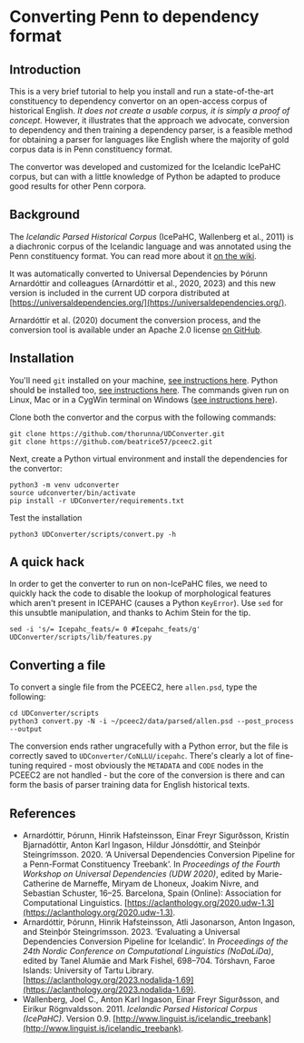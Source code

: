 # Converting Penn to dependency format

## Introduction

This is a very brief tutorial to help you install and run a state-of-the-art
constituency to dependency convertor on an open-access corpus of
historical English. *It does not create a usable corpus, it is simply a
proof of concept.* However, it illustrates that the approach we advocate,
conversion to dependency and then training a dependency parser, is a
feasible method for obtaining a parser for languages like English where
the majority of gold corpus data is in Penn constituency format.

The convertor was developed and customized for the Icelandic IcePaHC
corpus, but can with a little knowledge of Python be adapted to produce
good results for other Penn corpora.

## Background

The *Icelandic Parsed Historical Corpus* (IcePaHC, Wallenberg et al., 2011)
is a diachronic corpus of the Icelandic language and was annotated using
the Penn constituency format. You can read more about it [on the wiki](https://linguist.is/wiki/index.php?title=Icelandic_Parsed_Historical_Corpus_(IcePaHC)).

It was automatically converted to Universal Dependencies by 
Þórunn Arnardóttir and colleagues (Arnardóttir et al., 2020, 2023) and
this new version is included in the current UD corpora distributed at
[https://universaldependencies.org/](https://universaldependencies.org/).

Arnardóttir et al. (2020) document the conversion process, and the
conversion tool is available under an Apache 2.0 license [on GitHub](https://github.com/thorunna/UDConverter).

## Installation

You'll need `git` installed on your machine, [see instructions here](https://git-scm.com/book/en/v2/Getting-Started-Installing-Git).
Python should be installed too, [see instructions here](install.md).
The commands given run on Linux, Mac or in a CygWin terminal on Windows
([see instructions here](day2-install.md)). 

Clone both the convertor and the corpus with the following commands:
```console
git clone https://github.com/thorunna/UDConverter.git
git clone https://github.com/beatrice57/pceec2.git
```

Next, create a Python virtual environment and install the dependencies
for the convertor:
```console
python3 -m venv udconverter
source udconverter/bin/activate
pip install -r UDConverter/requirements.txt
```

Test the installation
```console
python3 UDConverter/scripts/convert.py -h
```

## A quick hack

In order to get the converter to run on non-IcePaHC files,
we need to quickly hack the code to disable the lookup of morphological
features which aren't present in ICEPAHC (causes a Python `KeyError`).
Use `sed` for this unsubtle manipulation, and thanks to Achim Stein
for the tip.
```console
sed -i 's/= Icepahc_feats/= 0 #Icepahc_feats/g' UDConverter/scripts/lib/features.py
```

## Converting a file

To convert a single file from the PCEEC2, here `allen.psd`, type the
following:
```console
cd UDConverter/scripts
python3 convert.py -N -i ~/pceec2/data/parsed/allen.psd --post_process --output
```

The conversion ends rather ungracefully with a Python error, but the file
is correctly saved to `UDConverter/CoNLLU/icepahc`. There's clearly
a lot of fine-tuning required - most obviously the `METADATA` and `CODE`
nodes in the PCEEC2 are not handled - but the core of the conversion
is there and can form the basis of parser training data for English
historical texts.

## References

+ Arnardóttir, Þórunn, Hinrik Hafsteinsson, Einar Freyr Sigurðsson, Kristín Bjarnadóttir, Anton Karl Ingason, Hildur Jónsdóttir, and Steinþór Steingrímsson. 2020. ‘A Universal Dependencies Conversion Pipeline for a Penn-Format Constituency Treebank’. In *Proceedings of the Fourth Workshop on Universal Dependencies (UDW 2020)*, edited by Marie-Catherine de Marneffe, Miryam de Lhoneux, Joakim Nivre, and Sebastian Schuster, 16–25. Barcelona, Spain (Online): Association for Computational Linguistics. [https://aclanthology.org/2020.udw-1.3](https://aclanthology.org/2020.udw-1.3).
+ Arnardóttir, Þórunn, Hinrik Hafsteinsson, Atli Jasonarson, Anton Ingason, and Steinþór Steingrímsson. 2023. ‘Evaluating a Universal Dependencies Conversion Pipeline for Icelandic’. In *Proceedings of the 24th Nordic Conference on Computational Linguistics (NoDaLiDa)*, edited by Tanel Alumäe and Mark Fishel, 698–704. Tórshavn, Faroe Islands: University of Tartu Library. [https://aclanthology.org/2023.nodalida-1.69](https://aclanthology.org/2023.nodalida-1.69).
+ Wallenberg, Joel C., Anton Karl Ingason, Einar Freyr Sigurðsson, and Eiríkur Rögnvaldsson. 2011. *Icelandic Parsed Historical Corpus (IcePaHC)*. Version 0.9. [http://www.linguist.is/icelandic_treebank](http://www.linguist.is/icelandic_treebank).


